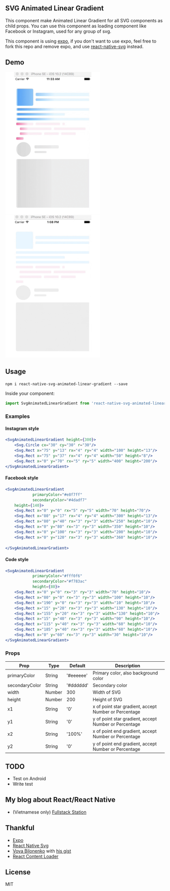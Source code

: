 ## SVG Animated Linear Gradient

This component make Animated Linear Gradient for all SVG components as child props. You can use this component as loading component like Facebook or Instagram, used for any group of svg.

This component is using [expo](https://expo.io), if you don't want to use expo, feel free to fork this repo and remove expo, and use [react-native-svg](https://github.com/react-native-community/react-native-svg) instead.

## Demo
<img src="./images/demo-svg-animated-linear-gradient.gif" width="300">
<img src="./images/demo-svg-animated-linear-gradient-angle.gif" width="300">

## Usage

`npm i react-native-svg-animated-linear-gradient --save`

Inside your component:
```js
import SvgAnimatedLinearGradient from 'react-native-svg-animated-linear-gradient'
```
### Examples

#### Instagram style
```jsx
<SvgAnimatedLinearGradient height={300}>
    <Svg.Circle cx="30" cy="30" r="30"/>
    <Svg.Rect x="75" y="13" rx="4" ry="4" width="100" height="13"/>
    <Svg.Rect x="75" y="37" rx="4" ry="4" width="50" height="8"/>
    <Svg.Rect x="0" y="70" rx="5" ry="5" width="400" height="200"/>
</SvgAnimatedLinearGradient>
```

#### Facebook style

```jsx
<SvgAnimatedLinearGradient
            primaryColor="#e8f7ff"
            secondaryColor="#4dadf7"
    height={140}>
    <Svg.Rect x="0" y="0" rx="5" ry="5" width="70" height="70"/>
    <Svg.Rect x="80" y="17" rx="4" ry="4" width="300" height="13"/>
    <Svg.Rect x="80" y="40" rx="3" ry="3" width="250" height="10"/>
    <Svg.Rect x="0" y="80" rx="3" ry="3" width="350" height="10"/>
    <Svg.Rect x="0" y="100" rx="3" ry="3" width="200" height="10"/>
    <Svg.Rect x="0" y="120" rx="3" ry="3" width="360" height="10"/>

</SvgAnimatedLinearGradient>
```
#### Code style

```jsx
<SvgAnimatedLinearGradient
            primaryColor="#fff0f6"
            secondaryColor="#f783ac"
            height={80}>
    <Svg.Rect x="0" y="0" rx="3" ry="3" width="70" height="10"/>
    <Svg.Rect x="80" y="0" rx="3" ry="3" width="100" height="10"/>
    <Svg.Rect x="190" y="0" rx="3" ry="3" width="10" height="10"/>
    <Svg.Rect x="15" y="20" rx="3" ry="3" width="130" height="10"/>
    <Svg.Rect x="155" y="20" rx="3" ry="3" width="130" height="10"/>
    <Svg.Rect x="15" y="40" rx="3" ry="3" width="90" height="10"/>
    <Svg.Rect x="115" y="40" rx="3" ry="3" width="60" height="10"/>
    <Svg.Rect x="185" y="40" rx="3" ry="3" width="60" height="10"/>
    <Svg.Rect x="0" y="60" rx="3" ry="3" width="30" height="10"/>
</SvgAnimatedLinearGradient>
```
### Props

|Prop   |Type   |Default   |Description
|---|---|---|---|
|primaryColor   |String   |'#eeeeee'   |Primary color, also background color   |
|secondaryColor   |String   |'#dddddd'   |Secondary color   |
|width   |Number   |300   |Width of SVG   |
|height   |Number   |200   |Height of SVG   |
|x1   |String   |'0'   |x of point star gradient, accept Number or Percentage   |
|y1   |String   |'0'   |y of point star gradient, accept Number or Percentage   |
|x2   |String   |'100%'   |x of point end gradient, accept Number or Percentage   |
|y2   |String   |'0'   |y of point end gradient, accept Number or Percentage   |

## TODO
- Test on Android
- Write test

## My blog about React/React Native 
- (Vietnamese only) [Fullstack Station](https://www.businesscard.vn/blog/category/lap-trinh/javascript/react/)

## Thankful

- [Expo](https://expo.io)
- [React Native Svg](https://github.com/react-native-community/react-native-svg)
- [Vova Bilonenko](https://github.com/delfrrr) with [his gist](https://gist.github.com/delfrrr/0ef8871c6c4630b406e73fb66c091cf0)
- [React Content Loader](https://github.com/danilowoz/react-content-loader)

## License

MIT
